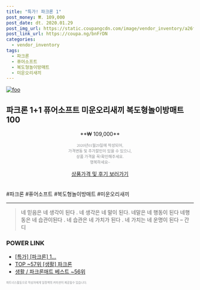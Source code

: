 ```yaml
--- 
title: "특가! 파크론 1" 
post_money: ₩. 109,000 
post_date: dt. 2020.01.29 
post_img_url: https://static.coupangcdn.com/image/vendor_inventory/a26f/56ea91d36fde0dd141995dce217e2abaa0cb6b85fbeb71cc4ea264294943.jpg 
post_link_url: https://coupa.ng/bnFrDN 
categories: 
  - vendor_inventory 
tags: 
  - 파크론 
  - 퓨어소프트 
  - 복도형놀이방매트 
  - 미운오리새끼 
--- 
```

[![foo](https://static.coupangcdn.com/image/vendor_inventory/a26f/56ea91d36fde0dd141995dce217e2abaa0cb6b85fbeb71cc4ea264294943.jpg)](https://coupa.ng/bnFrDN) 

## 파크론 1+1 퓨어소프트 미운오리새끼 복도형놀이방매트 100 
<p style="text-align: center;">**₩ 109,000**</p> 
<p style="text-align: center;"><span style="color: #898c8f; font-family: Georgia,Times,serif; font-size: 0.75em;">2020년01월29일에 작성되어, <br>가격변동 및 추가할인이 있을 수 있으니,<br> 상품 가격을 꼭!확인해주세요.<br>행복하세요~</span> 
</p>	 
<div markdown="0" style="text-align: center;"><a href="https://coupa.ng/bnFrDN" class="btn btn--success">상품가격 및 후기 보러가기</a></div> 
<br><br> 
  #파크론 #퓨어소프트 #복도형놀이방매트 #미운오리새끼 
<hr> 

> 네 믿음은 네 생각이 된다 . 네 생각은  네 말이 된다. 네말은 네 행동이 된다 네행동은 네 습관이된다 . 네 습관은 네 가치가 된다 . 네 가치는 네 운명이 된다 – 간디 


### POWER LINK

* <a href="https://blog.naver.com/an0733/221789572614" target="_blank">[특가] [파크론] 1...</a>
* <a href="https://blog.naver.com/fasyy4321/221783287123" target="_blank"> TOP ~57위 [생활] 파크론</a>
* <a href="https://blog.naver.com/santokki14/221788378615" target="_blank">생활 / 파크론매트 베스트 ~56위</a>

<span style="color: #898c8f; font-family: Georgia,Times,serif; font-size: 0.55em;">파트너스활동으로 작성자에게 일정액의 커미션이 제공될수 있습니다.</span> 
